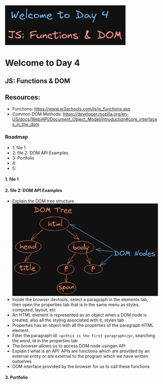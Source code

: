 ![image info](./welcome-day-04.png)

# Welcome to Day 4

## **JS: Functions & DOM**

## Resources:

- Functions: https://www.w3schools.com/js/js_functions.asp
- Common DOM Methods: https://developer.mozilla.org/en-US/docs/Web/API/Document_Object_Model/Introduction#core_interfaces_in_the_dom

### Roadmap

- 1: file 1
- 2: file 2: DOM API Examples
- 3: Portfolio
- 4:
- 5:

#### 1. file 1

#### 2. file 2: DOM API Examples

- Explain the DOM tree structure ![image info](./dom-nodes.png)
- Inside the browser devtools, select a paragraph in the elements tab, then open the properties tab that is in the same menu as styles, computed, layout, etc
- An HTML element is represented as an object when a DOM node is created, also all the styling associated with it, styles tab
- Properties has an object with all the properties of the paragraph HTML element
- Filter the paragraph id: `<p>this is the first paragraph</p>`, searching the word, id in the properties tab
- The browser allows us to access DOM node usingan API
- Explain t what is an API: APIs are functions which are provided by an external entity or are external to the program which we have written outselves
- DOM interface provided by the browser for us to call these functions

#### 3. Portfolio